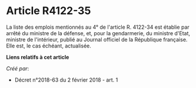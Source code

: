 # Article R4122-35

La liste des emplois mentionnés au 4° de l'article R. 4122-34 est établie par arrêté du ministre de la défense, et, pour la
gendarmerie, du ministre d'Etat, ministre de l'intérieur, publié au Journal officiel de la République française. Elle est, le
cas échéant, actualisée.

**Liens relatifs à cet article**

_Créé par_:

  - Décret n°2018-63 du 2 février 2018 - art. 1
